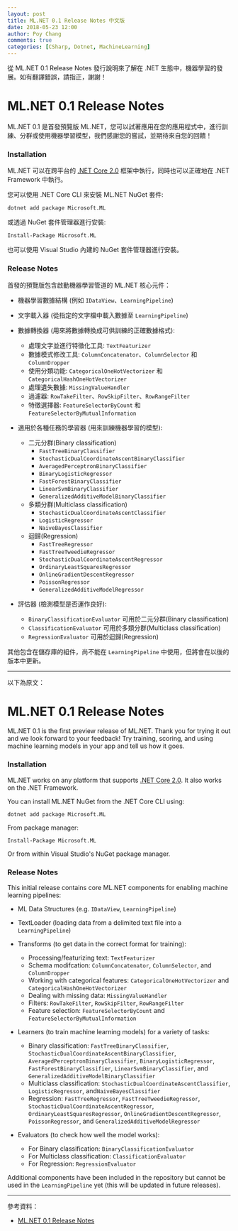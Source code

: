 ```yaml
---
layout: post
title: ML.NET 0.1 Release Notes 中文版
date: 2018-05-23 12:00
author: Poy Chang
comments: true
categories: [CSharp, Dotnet, MachineLearning]
---
```

從 ML.NET 0.1 Release Notes 發行說明來了解在 .NET 生態中，機器學習的發展。如有翻譯錯誤，請指正，謝謝！

# ML.NET 0.1 Release Notes

ML.NET 0.1 是首發預覽版 ML.NET，您可以試著應用在您的應用程式中，進行訓練、分群或使用機器學習模型，我們感謝您的嘗試，並期待來自您的回饋！

### Installation

ML.NET 可以在跨平台的 [.NET Core 2.0](https://www.microsoft.com/net/learn/get-started/windows) 框架中執行，同時也可以正確地在 .NET Framework 中執行。

您可以使用 .NET Core CLI 來安裝 ML.NET NuGet 套件:
```
dotnet add package Microsoft.ML
```

或透過 NuGet 套件管理器進行安裝:
```
Install-Package Microsoft.ML
```

也可以使用 Visual Studio 內建的 NuGet 套件管理器進行安裝。

### Release Notes

首發的預覽版包含啟動機器學習管道的 ML.NET 核心元件：

* 機器學習數據結構 (例如 `IDataView`、`LearningPipeline`)

* 文字載入器 (從指定的文字檔中載入數據至 `LearningPipeline`)

* 數據轉換器 (用來將數據轉換成可供訓練的正確數據格式):
    * 處理文字並進行特徵化工具: `TextFeaturizer`
    * 數據模式修改工具: `ColumnConcatenator`、`ColumnSelector` 和 `ColumnDropper`
    * 使用分類功能: `CategoricalOneHotVectorizer` 和 `CategoricalHashOneHotVectorizer`
    * 處理遺失數據: `MissingValueHandler`
    * 過濾器: `RowTakeFilter`、`RowSkipFilter`、`RowRangeFilter`
    * 特徵選擇器: `FeatureSelectorByCount` 和 `FeatureSelectorByMutualInformation`
    
* 適用於各種任務的學習器 (用來訓練機器學習的模型):
    * 二元分群(Binary classification)
        * `FastTreeBinaryClassifier`
        * `StochasticDualCoordinateAscentBinaryClassifier`
        * `AveragedPerceptronBinaryClassifier`
        * `BinaryLogisticRegressor`
        * `FastForestBinaryClassifier`
        * `LinearSvmBinaryClassifier`
        * `GeneralizedAdditiveModelBinaryClassifier`
    * 多類分群(Multiclass classification)
        * `StochasticDualCoordinateAscentClassifier`
        * `LogisticRegressor`
        * `NaiveBayesClassifier`
    * 迴歸(Regression)
        * `FastTreeRegressor`
        * `FastTreeTweedieRegressor`
        * `StochasticDualCoordinateAscentRegressor`
        * `OrdinaryLeastSquaresRegressor`
        * `OnlineGradientDescentRegressor`
        * `PoissonRegressor`
        * `GeneralizedAdditiveModelRegressor`
    
* 評估器 (檢測模型是否運作良好):
    * `BinaryClassificationEvaluator` 可用於二元分群(Binary classification)
    * `ClassificationEvaluator` 可用於多類分群(Multiclass classification)
    * `RegressionEvaluator` 可用於迴歸(Regression)

其他包含在儲存庫的組件，尚不能在 `LearningPipeline` 中使用，但將會在以後的版本中更新。

----------

以下為原文：

# ML.NET 0.1 Release Notes

ML.NET 0.1 is the first preview release of ML.NET. Thank you for trying it out and we look forward to your feedback! Try training, scoring, and using machine learning models in your app and tell us how it goes.

### Installation

ML.NET works on any platform that supports [.NET Core 2.0](https://www.microsoft.com/net/learn/get-started/windows). It also works on the .NET Framework.

You can install ML.NET NuGet from the .NET Core CLI using:
```
dotnet add package Microsoft.ML
```

From package manager:
```
Install-Package Microsoft.ML
```

Or from within Visual Studio's NuGet package manager.

### Release Notes

This initial release contains core ML.NET components for enabling machine learning pipelines:

* ML Data Structures (e.g. `IDataView`, `LearningPipeline`)

* TextLoader (loading data from a delimited text file into a `LearningPipeline`)

* Transforms (to get data in the correct format for training):
    * Processing/featurizing text: `TextFeaturizer`
    * Schema modifcation: `ColumnConcatenator`, `ColumnSelector`, and `ColumnDropper`
    * Working with categorical features: `CategoricalOneHotVectorizer` and `CategoricalHashOneHotVectorizer`
    * Dealing with missing data: `MissingValueHandler`
    * Filters: `RowTakeFilter`, `RowSkipFilter`, `RowRangeFilter`
    * Feature selection: `FeatureSelectorByCount` and `FeatureSelectorByMutualInformation`
    
* Learners (to train machine learning models) for a variety of tasks:
    * Binary classification: `FastTreeBinaryClassifier`, `StochasticDualCoordinateAscentBinaryClassifier`, `AveragedPerceptronBinaryClassifier`, `BinaryLogisticRegressor`, `FastForestBinaryClassifier`,  `LinearSvmBinaryClassifier`, and `GeneralizedAdditiveModelBinaryClassifier`
    * Multiclass classification: `StochasticDualCoordinateAscentClassifier`, `LogisticRegressor`, and`NaiveBayesClassifier`
    * Regression: `FastTreeRegressor`, `FastTreeTweedieRegressor`, `StochasticDualCoordinateAscentRegressor`, `OrdinaryLeastSquaresRegressor`, `OnlineGradientDescentRegressor`, `PoissonRegressor`, and `GeneralizedAdditiveModelRegressor`
    
* Evaluators (to check how well the model works):
    * For Binary classification: `BinaryClassificationEvaluator`
    * For Multiclass classification: `ClassificationEvaluator`
    * For Regression: `RegressionEvaluator`

Additional components have been included in the repository but cannot be used in the `LearningPipeline` yet (this will be updated in future releases).

----------

參考資料：

* [ML.NET 0.1 Release Notes](https://github.com/dotnet/machinelearning/blob/master/docs/release-notes/0.1/release-0.1.md)
